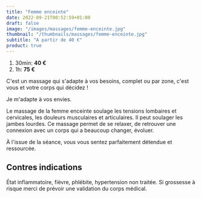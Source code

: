 ```yaml
---
title: "Femme enceinte"
date: 2022-09-21T00:52:59+01:00
draft: false
image: "/images/massages/femme-enceinte.jpg"
thumbnail: "/thumbnails/massages/femme-enceinte.jpg"
subtitle: "A partir de 40 €"
product: true
---
```


1. 30min: __40 €__
1. 1h: __75 €__

C'est un massage qui s'adapte à vos besoins, complet ou par zone, c'est vous et votre corps qui décidez !

Je m'adapte à vos envies.

Le massage de la femme enceinte soulage les tensions lombaires et cervicales, les douleurs musculaires et articulaires.
Il peut soulager les jambes lourdes.
Ce massage permet de se relaxer, de retrouver une connexion avec un corps qui a beaucoup changer, évoluer.

À l'issue de la séance, vous vous sentez parfaitement détendue et ressourcée.


## Contres indications

État inflammatoire, fièvre, phlébite, hypertension non traitée.
Si grossesse à risque merci de prévoir une validation du corps médical. 